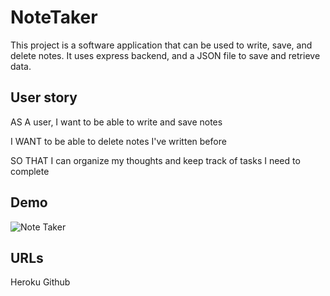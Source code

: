 # NoteTaker

This project is a software application that can be used to write, save, and delete notes.  It uses express backend, 
and a JSON file to save and retrieve data.

## User story

AS A user, I want to be able to write and save notes

I WANT to be able to delete notes I've written before

SO THAT I can organize my thoughts and keep track of tasks I need to complete

## Demo

![Note Taker](https://user-images.githubusercontent.com/70453836/115131155-ceafd100-9fc3-11eb-9a8e-885c0b3e1c12.gif)

## URLs
Heroku
Github

